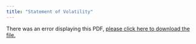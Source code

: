 ```yaml
---
title: "Statement of Volatility"
---
```


<object data="https://www.truenas.com/docs/pdf/m-series-sov.pdf" type="application/pdf" width="95%" height="1000">
  There was an error displaying this PDF, <a href="/pdf/m-series-sov.pdf">please click here to download the file.</a>
</object>
